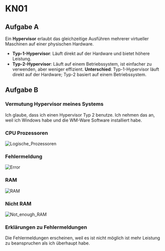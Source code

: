 # KN01

## Aufgabe A

Ein **Hypervisor** erlaubt das gleichzeitige Ausführen mehrerer virtueller Maschinen auf einer physischen Hardware.
- **Typ-1-Hypervisor**: Läuft direkt auf der Hardware und bietet höhere Leistung.
- **Typ-2-Hypervisor**: Läuft auf einem Betriebssystem, ist einfacher zu verwenden, aber weniger effizient.
**Unterschied**: Typ-1-Hypervisor läuft direkt auf der Hardware; Typ-2 basiert auf einem Betriebssystem.

## Aufgabe B

### Vermutung Hypervisor meines Systems
Ich glaube, dass ich einen Hypervisor Typ 2 benutze. Ich nehmen das an, weil ich Windows habe und die WM-Ware Software installiert habe.

### CPU Prozessoren
![Logische_Prozessoren](/m346/KN01/Images/Logische_Prozessoren.png)

### Fehlermeldung
![Error](/m346/KN01/Images/More_Cores.png)

### RAM
![RAM](/m346/KN01/Images/Anzahl_RAM.png)

### Nicht RAM
![Not_enough_RAM](/m346/KN01/Images/Not_enough_RAM.png)

### Erklärungen zu Fehlermeldungen
Die Fehlermeldungen erscheinen, weil es ist nicht möglich ist mehr Leistung zu beanspruchen als ich überhaupt habe.